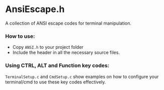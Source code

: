 # AnsiEscape.h
A collection of ANSI escape codes for terminal manipulation.

### How to use:
- Copy `ANSI.h` to your project folder
- Include the header in all the necessary source files.

### Using CTRL, ALT and Function key codes:
`TerminalSetup.c` and `CmdSetup.c` show examples on how
to configure your terminal/cmd to use these key codes effectively.

